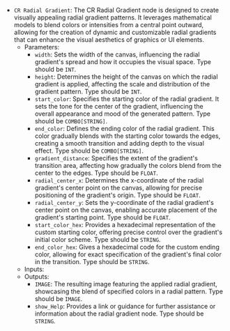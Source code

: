 - `CR Radial Gradient`: The CR Radial Gradient node is designed to create visually appealing radial gradient patterns. It leverages mathematical models to blend colors or intensities from a central point outward, allowing for the creation of dynamic and customizable radial gradients that can enhance the visual aesthetics of graphics or UI elements.
    - Parameters:
        - `width`: Sets the width of the canvas, influencing the radial gradient's spread and how it occupies the visual space. Type should be `INT`.
        - `height`: Determines the height of the canvas on which the radial gradient is applied, affecting the scale and distribution of the gradient pattern. Type should be `INT`.
        - `start_color`: Specifies the starting color of the radial gradient. It sets the tone for the center of the gradient, influencing the overall appearance and mood of the generated pattern. Type should be `COMBO[STRING]`.
        - `end_color`: Defines the ending color of the radial gradient. This color gradually blends with the starting color towards the edges, creating a smooth transition and adding depth to the visual effect. Type should be `COMBO[STRING]`.
        - `gradient_distance`: Specifies the extent of the gradient's transition area, affecting how gradually the colors blend from the center to the edges. Type should be `FLOAT`.
        - `radial_center_x`: Determines the x-coordinate of the radial gradient's center point on the canvas, allowing for precise positioning of the gradient's origin. Type should be `FLOAT`.
        - `radial_center_y`: Sets the y-coordinate of the radial gradient's center point on the canvas, enabling accurate placement of the gradient's starting point. Type should be `FLOAT`.
        - `start_color_hex`: Provides a hexadecimal representation of the custom starting color, offering precise control over the gradient's initial color scheme. Type should be `STRING`.
        - `end_color_hex`: Gives a hexadecimal code for the custom ending color, allowing for exact specification of the gradient's final color in the transition. Type should be `STRING`.
    - Inputs:
    - Outputs:
        - `IMAGE`: The resulting image featuring the applied radial gradient, showcasing the blend of specified colors in a radial pattern. Type should be `IMAGE`.
        - `show_Help`: Provides a link or guidance for further assistance or information about the radial gradient node. Type should be `STRING`.

